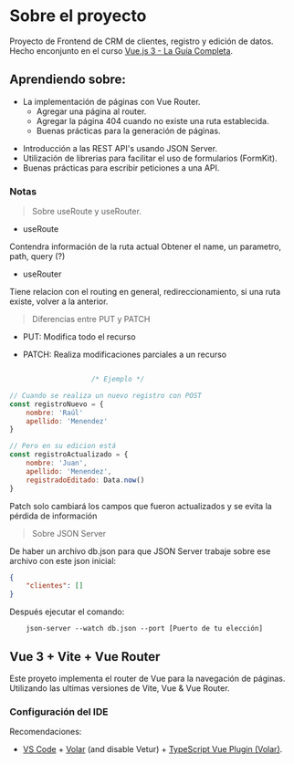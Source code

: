 # Sobre el proyecto

Proyecto de Frontend de CRM de clientes, registro y edición de datos. Hecho enconjunto en el curso [Vue.js 3 - La Guía Completa](https://www.udemy.com/course/vuejs-la-guia-completa-composition-pinia-mevn-creando-proyectos-reales/).

## Aprendiendo sobre: 
+ La implementación de páginas con Vue Router.
    - Agregar una página al router.
    - Agregar la página 404 cuando no existe una ruta establecida.
    - Buenas prácticas para la generación de páginas.
- Introducción a las REST API's usando JSON Server.
- Utilización de librerias para facilitar el uso de formularios (FormKit).
- Buenas prácticas para escribir peticiones a una API.

### Notas
> Sobre useRoute y useRouter.

- useRoute 

Contendra información de la ruta actual
Obtener el name, un parametro, path, query (?)

- useRouter

Tiene relacion con el routing en general,
redireccionamiento, si una ruta existe, volver a la anterior.

> Diferencias entre PUT y PATCH

- PUT: Modifica todo el recurso

- PATCH: Realiza modificaciones parciales a un recurso
```js

                    /* Ejemplo */

// Cuando se realiza un nuevo registro con POST
const registroNuevo = {
    nombre: 'Raúl'
    apellido: 'Menendez'
}

// Pero en su edicion está
const registroActualizado = {
    nombre: 'Juan',
    apellido: 'Menendez',
    registradoEditado: Data.now() 
}
```

Patch solo cambiará los campos que fueron actualizados y se evita la pérdida de información

> Sobre JSON Server

De haber un archivo db.json para que JSON Server trabaje sobre ese archivo con este json inicial: 
```json
{
    "clientes": []
}
```

Después ejecutar el comando:
```
    json-server --watch db.json --port [Puerto de tu elección]
```

## Vue 3 + Vite + Vue Router

Este proyeto implementa el router de Vue para la navegación de páginas. Utilizando las ultimas versiones de Vite, Vue & Vue Router.

### Configuración del IDE

Recomendaciones:
- [VS Code](https://code.visualstudio.com/) + [Volar](https://marketplace.visualstudio.com/items?itemName=Vue.volar) (and disable Vetur) + [TypeScript Vue Plugin (Volar)](https://marketplace.visualstudio.com/items?itemName=Vue.vscode-typescript-vue-plugin).